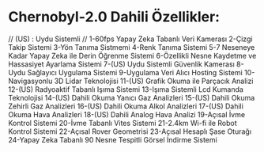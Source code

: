 # Chernobyl-2.0 Dahili Özellikler:
// (US) : Uydu Sistemli //
1-60fps Yapay Zeka Tabanlı Veri Kamerası
2-Çizgi Takip Sistemi
3-Yön Tanıma Sistmemi
4-Renk Tanıma Sistemi
5-7 Neseneye Kadar Yapay Zeka ile Derin Öğrenme Sistemi
6-Özellikli Nesne Kaydetme ve Hassasiyet Ayarlama Sistemi
7-(US) Uydu Sistemli Güvenlik Kamerası
8-Uydu Sağlayıcı Uygulama Sistemi
9-Uygulama Veri Alıcı Hosting Sistemi
10-Navigasyonlu 3D Lidar Teknolojisi
11-(US) Grafik Okuma ile Parçacık Analizi
12-(US) Radyoaktif Tabanlı Işıma Sistemi
13-Işıma Sistemli Lcd Kumanda Teknolojisi 
14-(US) Dahili Okuma Yanıcı Gaz Analizleri
15-(US) Dahili Okuma Zehirli  Gaz Analizleri
16-(US) Dahili Okuma  Alkol Analizleri
17-(US) Dahili Okuma Hava Analizleri
18-(US) Dahili Analog Hava Analizi 
19-Açısal İvme Kontrol Sistemi
20-İvme Tabanlı Vites  Sistemi
21-2.4km Wi-fi ile Robot Kontrol Sistemi
22-Açısal Rover Geometrisi
23-Açısal Hesaplı Şase Oturağı
24-Yapay Zeka Tabanlı 90 Nesne Tespitli Görsel İndirme Sistemi
